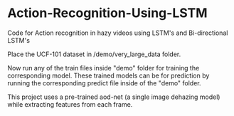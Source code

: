# Action-Recognition-Using-LSTM
Code for Action recognition in hazy videos using LSTM's and Bi-directional LSTM's

Place the UCF-101 dataset in /demo/very_large_data folder.

Now run any of the train files inside "demo" folder for training the corresponding model.
These trained models can be for prediction by running the corresponding predict file inside of the "demo" folder.

This project uses a pre-trained aod-net (a single image dehazing model) while extracting features from each frame.
